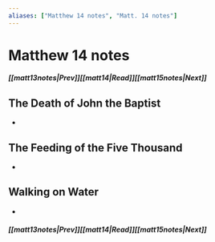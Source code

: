 ```yaml
---
aliases: ["Matthew 14 notes", "Matt. 14 notes"]
---
```

# Matthew 14 notes
##### <span class=arrow-left></span>[[matt13notes|Prev]]<span class=navigation-separator></span>[[matt14|Read]]<span class=navigation-separator></span>[[matt15notes|Next]]<span class=arrow-right></span>
## The Death of John the Baptist
- 
## The Feeding of the Five Thousand
- 
## Walking on Water
- 
##### <span class=arrow-left></span>[[matt13notes|Prev]]<span class=navigation-separator></span>[[matt14|Read]]<span class=navigation-separator></span>[[matt15notes|Next]]<span class=arrow-right></span>